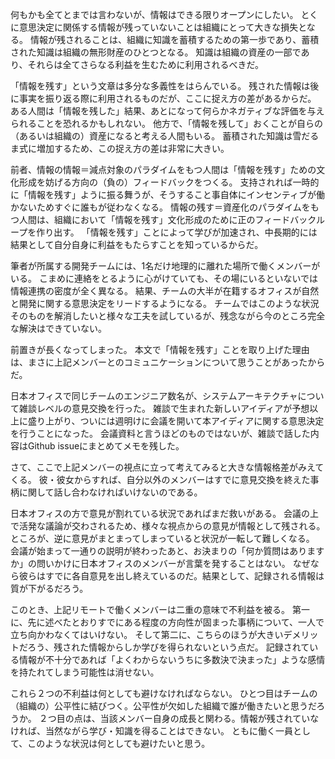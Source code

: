 何もかも全てとまでは言わないが、情報はできる限りオープンにしたい。
とくに意思決定に関係する情報が残っていないことは組織にとって大きな損失となる。
情報が残されることは、組織に知識を蓄積するための第一歩であり、蓄積された知識は組織の無形財産のひとつとなる。
知識は組織の資産の一部であり、それらは全てさらなる利益を生むために利用されるべきだ。

「情報を残す」という文章は多分な多義性をはらんでいる。
残された情報は後に事実を振り返る際に利用されるものだが、ここに捉え方の差があるからだ。
ある人間は「情報を残した」結果、あとになって何らかネガティブな評価を与えられることを恐れるかもしれない。
他方で、「情報を残して」おくことが自らの（あるいは組織の）資産になると考える人間もいる。
蓄積された知識は雪だるま式に増加するため、この捉え方の差は非常に大きい。

前者、情報の情報＝減点対象のパラダイムをもつ人間は「情報を残す」ための文化形成を妨げる方向の（負の）フィードバックをつくる。
支持されれば一時的に「情報を残す」ように振る舞うが、そうすること事自体にインセンティブが働かないためすぐに誰もが従わなくなる。
情報の残す＝資産化のパラダイムをもつ人間は、組織において「情報を残す」文化形成のために正のフィードバックループを作り出す。
「情報を残す」ことによって学びが加速され、中長期的には結果として自分自身に利益をもたらすことを知っているからだ。

筆者が所属する開発チームには、1名だけ地理的に離れた場所で働くメンバーがいる。
こまめに連絡をとるように心がけていても、その場にいるといないでは情報連携の密度が全く異なる。
結果、チームの大半が在籍するオフィスが自然と開発に関する意思決定をリードするようになる。
チームではこのような状況そのものを解消したいと様々な工夫を試しているが、残念ながら今のところ完全な解決はできていない。

前置きが長くなってしまった。
本文で「情報を残す」ことを取り上げた理由は、まさに上記メンバーとのコミュニケーションについて思うことがあったからだ。

日本オフィスで同じチームのエンジニア数名が、システムアーキテクチャについて雑談レベルの意見交換を行った。
雑談で生まれた新しいアイディアが予想以上に盛り上がり、ついには週明けに会議を開いて本アイディアに関する意思決定を行うことになった。
会議資料と言うほどのものではないが、雑談で話した内容はGithub issueにまとめてメモを残した。

さて、ここで上記メンバーの視点に立って考えてみると大きな情報格差がみえてくる。
彼・彼女からすれば、自分以外のメンバーはすでに意見交換を終えた事柄に関して話し合わなければいけないのである。

日本オフィスの方で意見が割れている状況であればまだ救いがある。
会議の上で活発な議論が交わされるため、様々な視点からの意見が情報として残される。
ところが、逆に意見がまとまってしまっていると状況が一転して難しくなる。
会議が始まって一通りの説明が終わったあと、お決まりの「何か質問はありますか」の問いかけに日本オフィスのメンバーが言葉を発することはない。
なぜなら彼らはすでに各自意見を出し終えているのだ。結果として、記録される情報は質が下がるだろう。

このとき、上記リモートで働くメンバーは二重の意味で不利益を被る。
第一に、先に述べたとおりすでにある程度の方向性が固まった事柄について、一人で立ち向かわなくてはいけない。
そして第二に、こちらのほうが大きいデメリットだろう、残された情報からしか学びを得られないという点だ。
記録されている情報が不十分であれば「よくわからないうちに多数決で決まった」ような感情を持たれてしまう可能性は消せない。

これら２つの不利益は何としても避けなければならない。
ひとつ目はチームの（組織の）公平性に結びつく。公平性が欠如した組織で誰が働きたいと思うだろうか。
２つ目の点は、当該メンバー自身の成長と関わる。情報が残されていなければ、当然ながら学び・知識を得ることはできない。
ともに働く一員として、このような状況は何としても避けたいと思う。
